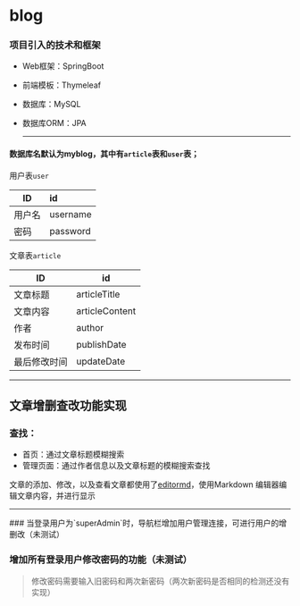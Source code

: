 # blog
### 项目引入的技术和框架
- Web框架：SpringBoot
- 前端模板：Thymeleaf
- 数据库：MySQL
- 数据库ORM：JPA

  <hr>

#### 数据库名默认为**myblog**，其中有`article`表和`user`表；

用户表`user`

| ID     | id       |
| ------ | :------- |
| 用户名 | username |
| 密码   | password |

文章表`article`

| ID           | id             |
| ------------ | -------------- |
| 文章标题     | articleTitle   |
| 文章内容     | articleContent |
| 作者         | author         |
| 发布时间     | publishDate    |
| 最后修改时间 | updateDate     |



<hr>

## 文章增删查改功能实现

### 查找：

* 首页：通过文章标题模糊搜索
* 管理页面：通过作者信息以及文章标题的模糊搜索查找

文章的添加、修改，以及查看文章都使用了[editormd](https://pandao.github.io/editor.md/)，使用Markdown 编辑器编辑文章内容，并进行显示

<hr>
### 当登录用户为`superAdmin`时，导航栏增加用户管理连接，可进行用户的增删改（未测试）

### 增加所有登录用户修改密码的功能（未测试）

> 修改密码需要输入旧密码和两次新密码（两次新密码是否相同的检测还没有实现）

